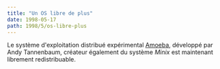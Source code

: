 ```yaml
---
title: "Un OS libre de plus"
date: 1998-05-17
path: 1998/5/os-libre-plus
---
```


<P>
Le système d'exploitation distribué expérimental <A HREF="http://www.cs.vu.nl/pub/amoeba/">Amoeba</A>, développé par Andy
Tannenbaum, créateur également du système <EM>Minix</EM> est maintenant
librement redistribuable.
</P>


